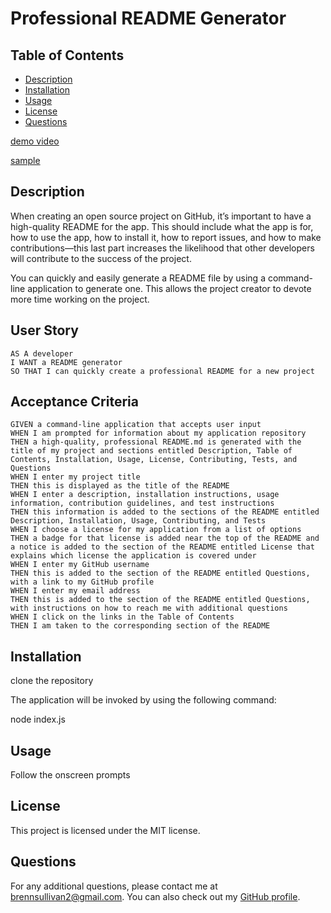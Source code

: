 # Professional README Generator

## Table of Contents

- [Description](#description)
- [Installation](#installation)
- [Usage](#usage)
- [License](#license)
- [Questions](#questions)

<a href=https://drive.google.com/file/d/1fYMyJlwbpuUvNfmS6rdQlCH17GhnNHmY/view target=_blank>demo video</a>

<a href=./output/SAMPLE.md >sample</a>

## Description

When creating an open source project on GitHub, it’s important to have a high-quality README for the app. This should include what the app is for, how to use the app, how to install it, how to report issues, and how to make contributions—this last part increases the likelihood that other developers will contribute to the success of the project.

You can quickly and easily generate a README file by using a command-line application to generate one. This allows the project creator to devote more time working on the project.

## User Story

```
AS A developer
I WANT a README generator
SO THAT I can quickly create a professional README for a new project
```

## Acceptance Criteria

```
GIVEN a command-line application that accepts user input
WHEN I am prompted for information about my application repository
THEN a high-quality, professional README.md is generated with the title of my project and sections entitled Description, Table of Contents, Installation, Usage, License, Contributing, Tests, and Questions
WHEN I enter my project title
THEN this is displayed as the title of the README
WHEN I enter a description, installation instructions, usage information, contribution guidelines, and test instructions
THEN this information is added to the sections of the README entitled Description, Installation, Usage, Contributing, and Tests
WHEN I choose a license for my application from a list of options
THEN a badge for that license is added near the top of the README and a notice is added to the section of the README entitled License that explains which license the application is covered under
WHEN I enter my GitHub username
THEN this is added to the section of the README entitled Questions, with a link to my GitHub profile
WHEN I enter my email address
THEN this is added to the section of the README entitled Questions, with instructions on how to reach me with additional questions
WHEN I click on the links in the Table of Contents
THEN I am taken to the corresponding section of the README
```

## Installation

clone the repository 

The application will be invoked by using the following command:

node index.js


## Usage

Follow the onscreen prompts

## License

This project is licensed under the MIT license.

## Questions

For any additional questions, please contact me at [brennsullivan2@gmail.com](mailto:brennsullivan2@gmail.com). 
You can also check out my [GitHub profile](https://github.com/BrennonSullivan).